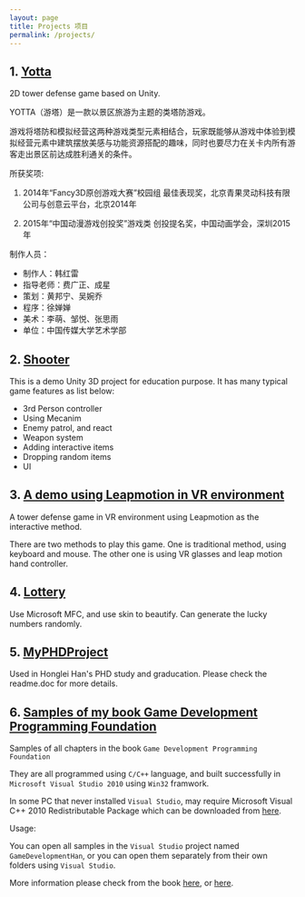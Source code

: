 ```yaml
---
layout: page
title: Projects 项目
permalink: /projects/
---
```

## 1.	[Yotta](https://github.com/hanhonglei/Yotta)

2D tower defense game based on Unity.

YOTTA（游塔）是一款以景区旅游为主题的类塔防游戏。

游戏将塔防和模拟经营这两种游戏类型元素相结合，玩家既能够从游戏中体验到模拟经营元素中建筑摆放美感与功能资源搭配的趣味，同时也要尽力在关卡内所有游客走出景区前达成胜利通关的条件。

所获奖项:

1.	2014年“Fancy3D原创游戏大赛”校园组 最佳表现奖，北京青果灵动科技有限公司与创意云平台，北京2014年

2.	2015年“中国动漫游戏创投奖”游戏类 创投提名奖，中国动画学会，深圳2015年


制作人员：

- 制作人：韩红雷
- 指导老师：费广正、成星
- 策划：黄邦宁、吴婉乔
- 程序：徐婵婵
- 美术：李萌、邹悦、张思雨
- 单位：中国传媒大学艺术学部

## 2.	[Shooter](https://github.com/hanhonglei/Shooter) 

This is a demo Unity 3D project for education purpose. It has many typical game features as list below:

- 3rd Person controller
- Using Mecanim
- Enemy patrol, and react
- Weapon system
- Adding interactive items
- Dropping random items
- UI

## 3.	[A demo using Leapmotion in VR environment](https://bitbucket.org/Honglei_Han/leapmotioncontrolvrdemo)

A tower defense game in VR environment using Leapmotion as the interactive method.

There are two methods to play this game. One is traditional method, using keyboard and mouse. The other one is using VR glasses and leap motion hand controller.

## 4.	[Lottery](https://github.com/hanhonglei/Lottery) 

Use Microsoft MFC, and use skin to beautify. Can generate the lucky numbers randomly.

## 5.	[MyPHDProject](https://github.com/hanhonglei/PHDProject)

Used in Honglei Han's PHD study and graducation. Please check the readme.doc for more details.

## 6. [Samples of my book Game Development Programming Foundation](https://github.com/hanhonglei/GameDevelopmentSamples)

Samples of all chapters in the book `Game Development Programming Foundation`

They are all programmed using `C/C++` language, and built successfully in `Microsoft Visual Studio 2010` using `Win32` framwork.

In some PC that never installed `Visual Studio`, may require Microsoft Visual C++ 2010 Redistributable Package which can be downloaded from [here](http://www.microsoft.com/en-us/download/details.aspx?id=5555).

Usage:

You can open all samples in the `Visual Studio` project named `GameDevelopmentHan`, or you can open them separately from their own folders using `Visual Studio`.

More information please check from the book [here](http://product.dangdang.com/23951820.html), or [here](http://www.cuc.edu.cn/cgzt/5564.html).


<script>
  (function(i,s,o,g,r,a,m){i['GoogleAnalyticsObject']=r;i[r]=i[r]||function(){
  (i[r].q=i[r].q||[]).push(arguments)},i[r].l=1*new Date();a=s.createElement(o),
  m=s.getElementsByTagName(o)[0];a.async=1;a.src=g;m.parentNode.insertBefore(a,m)
  })(window,document,'script','https://www.google-analytics.com/analytics.js','ga');

  ga('create', 'UA-85986843-1', 'auto');
  ga('send', 'pageview');

</script>
